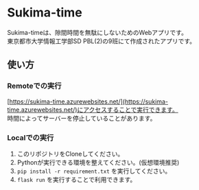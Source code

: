 # Sukima-time
Sukima-timeは、隙間時間を無駄にしないためのWebアプリです。<br>
東京都市大学情報工学部SD PBL(2)の9班にて作成されたアプリです。

## 使い方
### Remoteでの実行
[https://sukima-time.azurewebsites.net/](https://sukima-time.azurewebsites.net/)にアクセスすることで実行できます。<br>
時間によってサーバーを停止していることがあります。

### Localでの実行
1. このリポジトリをCloneしてください。
2. Pythonが実行できる環境を整えてください。(仮想環境推奨)
3. `pip install -r requirement.txt` を実行してください。
4. `flask run` を実行することで利用できます。
